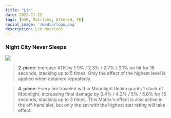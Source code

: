 ```yaml
---
title: "Lin"
date: 2022-11-22
tags: [SSR, Matrices, Altered, FD]
social_image: '/media/logo.png'
description: Lin Matrices
---
```

### Night City Never Sleeps

![](https://i.postimg.cc/GpSnmRnz/Lin-m.png)

> **2-piece:** Increase ATK by 1.9% / 2.3% / 2.7% / 3.1% on hit for 18 seconds, stacking up to 5 times. Only the effect of the highest level is applied when obtained repeatedly.

> **4-piece:** Every 5m traveled within Moonlight Realm grants 1 stack of Moonlight, increasing final damage by 3.4% / 4.2% / 5% / 5.8% for 15 seconds, stacking up to 3 times. This Matrix's effect is also active in the off-hand slot, but only the set with the highest star rating will take effect.